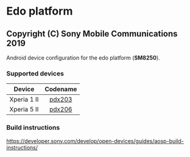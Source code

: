 Edo platform
============
Copyright (C) Sony Mobile Communications 2019
---------------------------------------------

Android device configuration for the edo platform (**SM8250**).

### Supported devices

| Device | Codename |
|-|:-:|
| Xperia 1 II | [pdx203](https://github.com/sonyxperiadev/device-sony-pdx203) |
| Xperia 5 II | [pdx206](https://github.com/sonyxperiadev/device-sony-pdx206) |

### Build instructions

https://developer.sony.com/develop/open-devices/guides/aosp-build-instructions/
